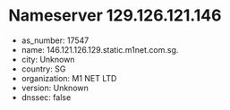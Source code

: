 # Nameserver 129.126.121.146

* as_number: 17547
* name: 146.121.126.129.static.m1net.com.sg.
* city: Unknown
* country: SG
* organization: M1 NET LTD
* version: Unknown
* dnssec: false
